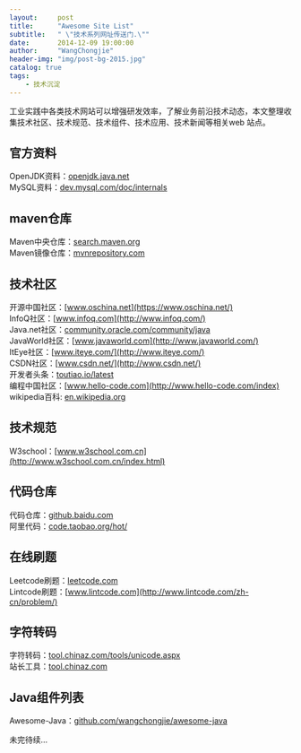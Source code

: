 ```yaml
---
layout:     post
title:      "Awesome Site List"
subtitle:   " \"技术系列网址传送门.\""
date:       2014-12-09 19:00:00
author:     "WangChongjie"
header-img: "img/post-bg-2015.jpg"
catalog: true
tags:
    - 技术沉淀
---
```

工业实践中各类技术网站可以增强研发效率，了解业务前沿技术动态，本文整理收集技术社区、技术规范、技术组件、技术应用、技术新闻等相关web
站点。

## 官方资料

  OpenJDK资料：[openjdk.java.net](http://openjdk.java.net/projects/)  
  MySQL资料：[dev.mysql.com/doc/internals](https://dev.mysql.com/doc/internals/en/)  

## maven仓库

  Maven中央仓库：[search.maven.org](http://search.maven.org/)  
  Maven镜像仓库：[mvnrepository.com](http://mvnrepository.com/)  

## 技术社区

  开源中国社区：[www.oschina.net](https://www.oschina.net/)  
  InfoQ社区：[www.infoq.com](http://www.infoq.com/)  
  Java.net社区：[community.oracle.com/community/java](https://community.oracle.com/community/java)  
  JavaWorld社区：[www.javaworld.com](http://www.javaworld.com/)  
  ItEye社区：[www.iteye.com/](http://www.iteye.com/)  
  CSDN社区：[www.csdn.net/](http://www.csdn.net/)  
  开发者头条：[toutiao.io/latest](https://toutiao.io/latest)  
  编程中国社区：[www.hello-code.com](http://www.hello-code.com/index)  
  wikipedia百科: [en.wikipedia.org](https://en.wikipedia.org/wiki/Main_Page)  
 
## 技术规范
 
   W3school：[www.w3school.com.cn](http://www.w3school.com.cn/index.html)  
 
## 代码仓库

  代码仓库：[github.baidu.com](http://github.baidu.com)   
  阿里代码：[code.taobao.org/hot/](http://code.taobao.org/hot/)  
 
## 在线刷题
  
  Leetcode刷题：[leetcode.com](https://leetcode.com)  
  Lintcode刷题：[www.lintcode.com](http://www.lintcode.com/zh-cn/problem/)  
  
## 字符转码
  
  字符转码：[tool.chinaz.com/tools/unicode.aspx](http://tool.chinaz.com/tools/unicode.aspx)  
  站长工具：[tool.chinaz.com](http://tool.chinaz.com)  
  
## Java组件列表
  
  Awesome-Java：[github.com/wangchongjie/awesome-java](https://github.com/wangchongjie/awesome-java)  
  
  
  未完待续...  